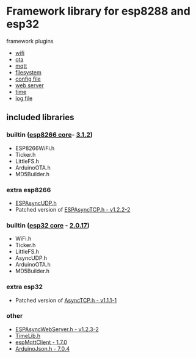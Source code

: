 # Framework library for esp8288 and esp32

framework plugins
 - [wifi](https://github.com/serek4/esp-basic-wifi)
 - [ota](https://github.com/serek4/esp-basic-ota)
 - [mqtt](https://github.com/serek4/esp-basic-mqtt)
 - [filesystem](https://github.com/serek4/esp-basic-fs)
 - [config file](https://github.com/serek4/esp-basic-config)
 - [web server](https://github.com/serek4/esp-basic-web-server)
 - [time](https://github.com/serek4/esp-basic-time)
 - [log file](https://github.com/serek4/esp-basic-logs)

## included libraries

### builtin ([esp8266 core](https://github.com/esp8266/Arduino)- [3.1.2](https://github.com/esp8266/Arduino/tree/3.1.2))
- ESP8266WiFi.h
- Ticker.h
- LittleFS.h
- ArduinoOTA.h
- MD5Builder.h

### extra esp8266
- [ESPAsyncUDP.h](https://github.com/me-no-dev/ESPAsyncUDP)
- Patched version of [ESPAsyncTCP.h - v1.2.2-2](https://github.com/serek4/ESPAsyncTCP/tree/v1.2.2-2)

### builtin ([esp32 core](https://github.com/espressif/arduino-esp32) - [2.0.17](https://github.com/espressif/arduino-esp32/tree/2.0.17))
- WiFi.h
- Ticker.h
- LittleFS.h
- AsyncUDP.h
- ArduinoOTA.h
- MD5Builder.h

### extra esp32
- Patched version of [AsyncTCP.h - v1.1.1-1](https://github.com/serek4/AsyncTCP/tree/v1.1.1-1)

### other
- [ESPAsyncWebServer.h - v1.2.3-2](https://github.com/serek4/ESPAsyncWebServer/tree/v1.2.3-2)
- [TimeLib.h](https://github.com/PaulStoffregen/Time)
- [espMqttClient - 1.7.0](https://github.com/bertmelis/espMqttClient)
- [ArduinoJson.h - 7.0.4](https://github.com/bblanchon/ArduinoJson/tree/v7.0.4)

